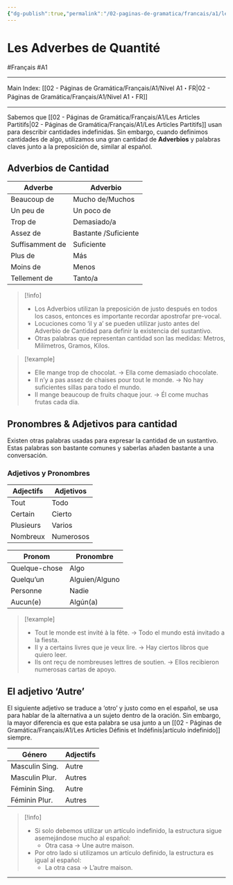```yaml
---
{"dg-publish":true,"permalink":"/02-paginas-de-gramatica/francais/a1/les-adverbes-de-quantite/"}
---
```


# Les Adverbes de Quantité
#Français #A1
___
Main Index: [[02 - Páginas de Gramática/Français/A1/Nivel A1・FR\|02 - Páginas de Gramática/Français/A1/Nivel A1・FR]]
___
Sabemos que [[02 - Páginas de Gramática/Français/A1/Les Articles Partitifs\|02 - Páginas de Gramática/Français/A1/Les Articles Partitifs]] usan para describir cantidades indefinidas. Sin embargo, cuando definimos cantidades de algo, utilizamos una gran cantidad de **Adverbios** y palabras claves junto a la preposición de, similar al español.

## Adverbios de Cantidad

| Adverbe         | Adverbio             |
| --------------- | -------------------- |
| Beaucoup de     | Mucho de/Muchos      |
| Un peu de       | Un poco de           |
| Trop de         | Demasiado/a          |
| Assez de        | Bastante /Suficiente |
| Suffisamment de | Suficiente           |
| Plus de         | Más                  |
| Moins de        | Menos                |
| Tellement de    | Tanto/a              |

> [!info] 
> - Los Adverbios utilizan la preposición de justo después en todos los casos, entonces es importante recordar apostrofar pre-vocal.
> - Locuciones como ‘il y a’ se pueden utilizar justo antes del Adverbio de Cantidad para definir la existencia del sustantivo.
> - Otras palabras que representan cantidad son las medidas: Metros, Milímetros, Gramos, Kilos.


> [!example] 
> - Elle mange trop de chocolat. → Ella come demasiado chocolate.
> - Il n’y a pas assez de chaises pour tout le monde. → No hay suficientes sillas para todo el mundo.
> - Il mange beaucoup de fruits chaque jour. → Él come muchas frutas cada día.

## Pronombres & Adjetivos para cantidad
Existen otras palabras usadas para expresar la cantidad de un sustantivo. Estas palabras son bastante comunes y saberlas añaden bastante a una conversación.

### Adjetivos y Pronombres

| Adjectifs     | Adjetivos      |
| ------------- | -------------- |
| Tout          | Todo           |
| Certain       | Cierto         |
| Plusieurs     | Varios         |
| Nombreux      | Numerosos      |



| Pronom    | Pronombre  |
| ------------- | -------------- |
| Quelque-chose | Algo           |
| Quelqu’un     | Alguien/Alguno |
| Personne      | Nadie          |
| Aucun(e)      | Algún(a)       |


> [!example] 
> - Tout le monde est invité à la fête. → Todo el mundo está invitado a la fiesta.
> - Il y a certains livres que je veux lire. → Hay ciertos libros que quiero leer.
> - Ils ont reçu de nombreuses lettres de soutien. → Ellos recibieron numerosas cartas de apoyo.

## El adjetivo ‘Autre’
El siguiente adjetivo se traduce a ‘otro’ y justo como en el español, se usa para hablar de la alternativa a un sujeto dentro de la oración. Sin embargo, la mayor diferencia es que esta palabra se usa junto a un [[02 - Páginas de Gramática/Français/A1/Les Articles Définis et Indéfinis\|artículo indefinido]] siempre.

| Género         | Adjectifs |
| -------------- | --------- |
| Masculin Sing. | Autre     |
| Masculin Plur. | Autres    |
| Féminin Sing.  | Autre     |
| Féminin Plur.  | Autres    |

> [!info] 
> - Si solo debemos utilizar un artículo indefinido, la estructura sigue asemejándose mucho al español:
> 	- Otra casa → Une autre maison.
> - Por otro lado si utilizamos un artículo definido, la estructura es igual al español:
> 	- La otra casa → L’autre maison.


___